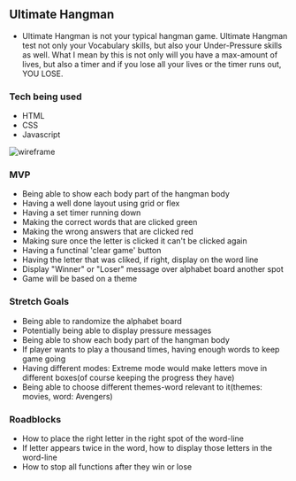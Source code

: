 ## Ultimate Hangman

* Ultimate Hangman is not your typical hangman game. Ultimate Hangman test not only your Vocabulary skills, but also your Under-Pressure skills as well. 
What I mean by this is not only will you have a max-amount of lives, but also a timer and if you lose all your lives or the timer runs out, YOU LOSE.

### Tech being used

* HTML
* CSS
* Javascript

![wireframe](https://i.imgur.com/AUBBqkE.png)

### MVP

* Being able to show each body part of the hangman body
* Having a well done layout using grid or flex
* Having a set timer running down
* Making the correct words that are clicked green
* Making the wrong answers that are clicked red
* Making sure once the letter is clicked it can't be clicked again
* Having a functinal 'clear game' button
* Having the letter that was cliked, if right, display on the word line
* Display "Winner" or "Loser" message over alphabet board another spot
* Game will be based on a theme


### Stretch Goals

* Being able to randomize the alphabet board
* Potentially being able to display pressure messages
* Being able to show each body part of the hangman body
* If player wants to play a thousand times, having enough words to keep game going
* Having different modes: Extreme mode would make letters move in different boxes(of course keeping the progress they have)
* Being able to choose different themes-word relevant to it(themes: movies, word: Avengers)


### Roadblocks

* How to place the right letter in the right spot of the word-line
* If letter appears twice in the word, how to display those letters in the word-line
* How to stop all functions after they win or lose







